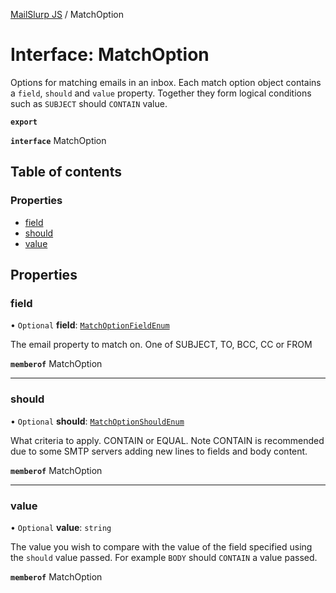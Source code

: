 [MailSlurp JS](../README.md) / MatchOption

# Interface: MatchOption

Options for matching emails in an inbox. Each match option object contains a `field`, `should` and `value` property. Together they form logical conditions such as `SUBJECT` should `CONTAIN` value.

**`export`**

**`interface`** MatchOption

## Table of contents

### Properties

- [field](MatchOption.md#field)
- [should](MatchOption.md#should)
- [value](MatchOption.md#value)

## Properties

### field

• `Optional` **field**: [`MatchOptionFieldEnum`](../enums/MatchOptionFieldEnum.md)

The email property to match on. One of SUBJECT, TO, BCC, CC or FROM

**`memberof`** MatchOption

___

### should

• `Optional` **should**: [`MatchOptionShouldEnum`](../enums/MatchOptionShouldEnum.md)

What criteria to apply. CONTAIN or EQUAL. Note CONTAIN is recommended due to some SMTP servers adding new lines to fields and body content.

**`memberof`** MatchOption

___

### value

• `Optional` **value**: `string`

The value you wish to compare with the value of the field specified using the `should` value passed. For example `BODY` should `CONTAIN` a value passed.

**`memberof`** MatchOption
